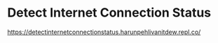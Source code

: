 # Detect Internet Connection Status
https://detectinternetconnectionstatus.harunpehlivanitdew.repl.co/
